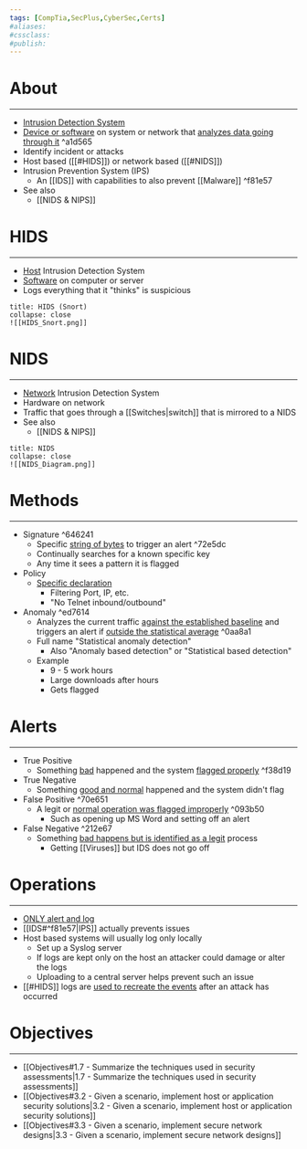 ```yaml
---
tags: [CompTia,SecPlus,CyberSec,Certs]
#aliases:
#cssclass:
#publish:
---
```


# About
---
- <u>Intrusion Detection System</u>
- <u>Device or software</u> on system or network that <u>analyzes data going through it</u> ^a1d565
- Identify incident or attacks
- Host based ([[#HIDS]]) or network based ([[#NIDS]])
- Intrusion Prevention System (IPS)
	- An [[IDS]] with capabilities to also prevent [[Malware]] ^f81e57
- See also
	- [[NIDS & NIPS]]

# HIDS
---
- <u>Host</u> Intrusion Detection System
- <u>Software</u> on computer or server
- Logs everything that it "thinks" is suspicious

```ad-example
title: HIDS (Snort)
collapse: close
![[HIDS_Snort.png]]
```

# NIDS
---
- <u>Network</u> Intrusion Detection System
- Hardware on network
- Traffic that goes through a [[Switches|switch]] that is mirrored to a NIDS
- See also
	- [[NIDS & NIPS]]

```ad-info
title: NIDS
collapse: close
![[NIDS_Diagram.png]]
```

# Methods
---
- Signature ^646241
	- Specific <u>string of bytes</u> to trigger an alert ^72e5dc
	- Continually searches for a known specific key
	- Any time it sees a pattern it is flagged
- Policy
	- <u>Specific declaration</u>
		- Filtering Port, IP, etc.
		- "No Telnet inbound/outbound"
- Anomaly ^ed7614
	- Analyzes the current traffic <u>against the established baseline</u> and triggers an alert if <u>outside the statistical average</u> ^0aa8a1
	- Full name "Statistical anomaly detection"
		- Also "Anomaly based detection" or "Statistical based detection"
	- Example
		- 9 - 5 work hours
		- Large downloads after hours
		- Gets flagged

# Alerts
---
- True Positive
	- Something <u>bad</u> happened and the system <u>flagged properly</u> ^f38d19
- True Negative
	- Something <u>good and normal</u> happened and the system didn't flag
- False Positive ^70e651
	- A legit or <u>normal operation was flagged improperly</u> ^093b50
		- Such as opening up MS Word and setting off an alert
- False Negative ^212e67
	- Something <u>bad happens but is identified as a legit</u> process
		- Getting [[Viruses]] but IDS does not go off

# Operations
---
- <u>ONLY alert and log</u>
- [[IDS#^f81e57|IPS]] actually prevents issues
- Host based systems will usually log only locally
	- Set up a Syslog server
	- If logs are kept only on the host an attacker could damage or alter the logs
	- Uploading to a central server helps prevent such an issue
- [[#HIDS]] logs are <u>used to recreate the events</u> after an attack has occurred


# Objectives
---
- [[Objectives#1.7 - Summarize the techniques used in security assessments|1.7 - Summarize the techniques used in security assessments]]
- [[Objectives#3.2 - Given a scenario, implement host or application security solutions|3.2 - Given a scenario, implement host or application security solutions]]
- [[Objectives#3.3 - Given a scenario, implement secure network designs|3.3 - Given a scenario, implement secure network designs]]